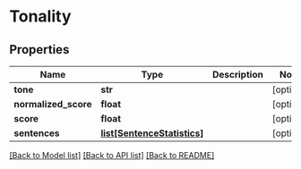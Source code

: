 # Tonality

## Properties
Name | Type | Description | Notes
------------ | ------------- | ------------- | -------------
**tone** | **str** |  | [optional] 
**normalized_score** | **float** |  | [optional] 
**score** | **float** |  | [optional] 
**sentences** | [**list[SentenceStatistics]**](SentenceStatistics.md) |  | [optional] 

[[Back to Model list]](../README.md#documentation-for-models) [[Back to API list]](../README.md#documentation-for-api-endpoints) [[Back to README]](../README.md)


